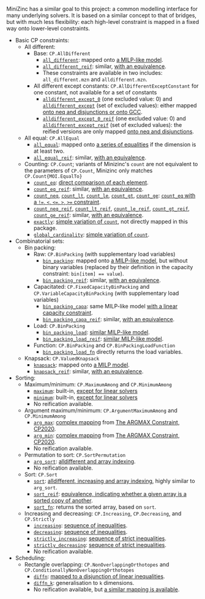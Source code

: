 MiniZinc has a similar goal to this project: a common modelling interface for many underlying solvers. It is based on a similar concept to that of bridges, but with much less flexibility: each high-level constraint is mapped in a fixed way onto lower-level constraints.

* Basic CP constraints: 
    * All different: 
        * Base: `CP.AllDifferent`
            * [`all_different`](https://github.com/MiniZinc/libminizinc/blob/master/share/minizinc/std/all_different.mzn): mapped onto [a MILP-like model](https://github.com/MiniZinc/libminizinc/blob/master/share/minizinc/std/fzn_all_different_int.mzn).
            * [`all_different_reif`](https://github.com/MiniZinc/libminizinc/blob/master/share/minizinc/std/all_different.mzn): similar, [with an equivalence](https://github.com/MiniZinc/libminizinc/blob/master/share/minizinc/std/fzn_all_different_int_reif.mzn).
            * These constraints are available in two includes: `all_different.mzn` and `alldifferent.mzn`. 
        * All different except constants: `CP.AllDifferentExceptConstant` for one constant, not available for a set of constants
            * [`alldifferent_except_0`](https://github.com/MiniZinc/libminizinc/blob/master/share/minizinc/std/alldifferent_except_0.mzn) (one excluded value: 0) and [`alldifferent_except`](https://github.com/MiniZinc/libminizinc/blob/master/share/minizinc/std/alldifferent_except.mzn) (set of excluded values): either mapped [onto neq and disjunctions or onto GCC](https://github.com/MiniZinc/libminizinc/blob/master/share/minizinc/std/fzn_alldifferent_except.mzn). 
            * [`alldifferent_except_0_reif`](https://github.com/MiniZinc/libminizinc/blob/master/share/minizinc/std/alldifferent_except_0.mzn) (one excluded value: 0) and [`alldifferent_except_reif`](https://github.com/MiniZinc/libminizinc/blob/master/share/minizinc/std/alldifferent_except.mzn) (set of excluded values): the reified versions are only mapped [onto neq and disjunctions](https://github.com/MiniZinc/libminizinc/blob/master/share/minizinc/std/fzn_alldifferent_except_reif.mzn).
    * All equal: `CP.AllEqual`
        * [`all_equal`](https://github.com/MiniZinc/libminizinc/blob/master/share/minizinc/std/all_equal.mzn): mapped onto [a series of equalities](https://github.com/MiniZinc/libminizinc/blob/master/share/minizinc/std/fzn_all_equal_int.mzn) if the dimension is at least two.
        * [`all_equal_reif`](https://github.com/MiniZinc/libminizinc/blob/master/share/minizinc/std/all_equal.mzn): similar, [with an equivalence](https://github.com/MiniZinc/libminizinc/blob/master/share/minizinc/std/fzn_all_equal_int_reif.mzn).
    * Counting: `CP.Count`; variants of Minizinc's `count` are not equivalent to the parameters of `CP.Count`, Minizinc only matches `CP.Count{MOI.EqualTo}`
        * [`count_eq`](https://github.com/MiniZinc/libminizinc/blob/master/share/minizinc/std/count_eq.mzn): [direct comparison of each element](https://github.com/MiniZinc/libminizinc/blob/master/share/minizinc/std/fzn_count_eq.mzn).
        * [`count_eq_reif`](https://github.com/MiniZinc/libminizinc/blob/master/share/minizinc/std/count_eq.mzn): similar, [with an equivalence](https://github.com/MiniZinc/libminizinc/blob/master/share/minizinc/std/fzn_count_eq_reif.mzn).
        * [`count_neq`](https://github.com/MiniZinc/libminizinc/blob/master/share/minizinc/std/count_neq.mzn), [`count_lt`](https://github.com/MiniZinc/libminizinc/blob/master/share/minizinc/std/count_lt.mzn), [`count_le`](https://github.com/MiniZinc/libminizinc/blob/master/share/minizinc/std/count_le.mzn), [`count_gt`](https://github.com/MiniZinc/libminizinc/blob/master/share/minizinc/std/count_gt.mzn), [`count_ge`](https://github.com/MiniZinc/libminizinc/blob/master/share/minizinc/std/count_ge.mzn): [`count_eq` with a `!=`, `<`, `<=`, `>`, `>=` constraint](https://github.com/MiniZinc/libminizinc/blob/master/share/minizinc/std/fzn_count_neq.mzn).
        * [`count_neq_reif`](https://github.com/MiniZinc/libminizinc/blob/master/share/minizinc/std/count_neq.mzn), [`count_lt_reif`](https://github.com/MiniZinc/libminizinc/blob/master/share/minizinc/std/count_lt.mzn), [`count_le_reif`](https://github.com/MiniZinc/libminizinc/blob/master/share/minizinc/std/count_le.mzn), [`count_gt_reif`](https://github.com/MiniZinc/libminizinc/blob/master/share/minizinc/std/count_gt.mzn), [`count_ge_reif`](https://github.com/MiniZinc/libminizinc/blob/master/share/minizinc/std/count_ge.mzn): similar, [with an equivalence](https://github.com/MiniZinc/libminizinc/blob/master/share/minizinc/std/fzn_count_neq_reif.mzn).
        * [`exactly`](https://github.com/MiniZinc/libminizinc/blob/master/share/minizinc/std/exactly.mzn): [simple variation of `count`](https://github.com/MiniZinc/libminizinc/blob/master/share/minizinc/std/fzn_exactly_int.mzn), not directly mapped in this package.
        * [`global_cardinality`](https://github.com/MiniZinc/libminizinc/blob/master/share/minizinc/std/global_cardinality.mzn): [simple variation of `count`](https://github.com/MiniZinc/libminizinc/blob/master/share/minizinc/std/fzn_global_cardinality.mzn).
* Combinatorial sets:
    * Bin packing: 
        * Raw: `CP.BinPacking` (with supplementary load variables)
            * [`bin_packing`](https://github.com/MiniZinc/libminizinc/blob/master/share/minizinc/std/bin_packing.mzn): mapped onto [a MILP-like model](https://github.com/MiniZinc/libminizinc/blob/master/share/minizinc/std/fzn_bin_packing.mzn), but without binary variables (replaced by their definition in the capacity constraint: `bin[item] == value`). 
            * [`bin_packing_reif`](https://github.com/MiniZinc/libminizinc/blob/master/share/minizinc/std/bin_packing.mzn): similar, [with an equivalence](https://github.com/MiniZinc/libminizinc/blob/master/share/minizinc/std/fzn_bin_packing_reif.mzn).
        * Capacitated: `CP.FixedCapacityBinPacking` and `CP.VariableCapacityBinPacking` (with supplementary load variables)
            * [`bin_packing_capa`](https://github.com/MiniZinc/libminizinc/blob/master/share/minizinc/std/bin_packing_capa.mzn): same MILP-like model [with a linear capacity constraint](https://github.com/MiniZinc/libminizinc/blob/master/share/minizinc/std/fzn_bin_packing_capa.mzn).
            * [`bin_packing_capa_reif`](https://github.com/MiniZinc/libminizinc/blob/master/share/minizinc/std/bin_packing_capa.mzn): similar, [with an equivalence](https://github.com/MiniZinc/libminizinc/blob/master/share/minizinc/std/fzn_bin_packing_capa_reif.mzn).
        * Load: `CP.BinPacking`
            * [`bin_packing_load`](https://github.com/MiniZinc/libminizinc/blob/master/share/minizinc/std/bin_packing_load.mzn): [similar MILP-like model](https://github.com/MiniZinc/libminizinc/blob/master/share/minizinc/std/fzn_bin_packing_load.mzn).
            * [`bin_packing_load_reif`](https://github.com/MiniZinc/libminizinc/blob/master/share/minizinc/std/bin_packing_load.mzn): [similar MILP-like model](https://github.com/MiniZinc/libminizinc/blob/master/share/minizinc/std/fzn_bin_packing_load_reif.mzn).
        * Function: `CP.BinPacking` and `CP.BinPackingLoadFunction`
            * [`bin_packing_load_fn`](https://github.com/MiniZinc/libminizinc/blob/master/share/minizinc/std/bin_packing_load_fn.mzn) directly returns the load variables.
    * Knapsack: `CP.ValuedKnapsack`
        * [`knapsack`](https://github.com/MiniZinc/libminizinc/blob/master/share/minizinc/std/knapsack.mzn): mapped onto [a MILP model](https://github.com/MiniZinc/libminizinc/blob/master/share/minizinc/std/fzn_knapsack.mzn).
        * [`knapsack_reif`](https://github.com/MiniZinc/libminizinc/blob/master/share/minizinc/std/knapsack.mzn): similar, [with an equivalence](https://github.com/MiniZinc/libminizinc/blob/master/share/minizinc/std/fzn_knapsack_reif.mzn).
* Sorting: 
    * Maximum/minimum: `CP.MaximumAmong` and `CP.MinimumAmong`
        * [`maximum`](https://github.com/MiniZinc/libminizinc/blob/master/share/minizinc/std/maximum.mzn): built-in, [except for linear solvers](https://github.com/MiniZinc/libminizinc/blob/master/share/minizinc/linear/redefinitions.mzn)
        * [`minimum`](https://github.com/MiniZinc/libminizinc/blob/master/share/minizinc/std/minimum.mzn): built-in, [except for linear solvers](https://github.com/MiniZinc/libminizinc/blob/master/share/minizinc/linear/redefinitions.mzn)
        * No reification available.
    * Argument maximum/minimum: `CP.ArgumentMaximumAmong` and `CP.MinimumAmong`
        * [`arg_max`](https://github.com/MiniZinc/libminizinc/blob/master/share/minizinc/std/arg_max.mzn): [complex mapping](https://github.com/MiniZinc/libminizinc/blob/master/share/minizinc/std/fzn_arg_max_int.mzn) from [The ARGMAX Constraint, CP2020](https://research.monash.edu/en/publications/the-argmax-constraint).
        * [`arg_min`](https://github.com/MiniZinc/libminizinc/blob/master/share/minizinc/std/arg_min.mzn): [complex mapping](https://github.com/MiniZinc/libminizinc/blob/master/share/minizinc/std/fzn_arg_min_int.mzn) from [The ARGMAX Constraint, CP2020](https://research.monash.edu/en/publications/the-argmax-constraint).
        * No reification available.
    * Permutation to sort: `CP.SortPermutation`
        * [`arg_sort`](https://github.com/MiniZinc/libminizinc/blob/master/share/minizinc/std/arg_sort.mzn): [alldifferent and array indexing](https://github.com/MiniZinc/libminizinc/blob/master/share/minizinc/std/fzn_arg_sort_float.mzn).
        * No reification available.
    * Sort: `CP.Sort`
        * [`sort`](https://github.com/MiniZinc/libminizinc/blob/master/share/minizinc/std/sort.mzn): [alldifferent, increasing and array indexing](https://github.com/MiniZinc/libminizinc/blob/master/share/minizinc/std/fzn_sort.mzn), highly similar to `arg_sort`.
        * [`sort_reif`](https://github.com/MiniZinc/libminizinc/blob/master/share/minizinc/std/sort.mzn): [equivalence, indicating whether a given array is a sorted copy of another](https://github.com/MiniZinc/libminizinc/blob/master/share/minizinc/std/fzn_sort_reif.mzn).
        * [`sort_fn`](https://github.com/MiniZinc/libminizinc/blob/master/share/minizinc/std/sort_fn.mzn): returns the sorted array, based on `sort`.
    * Increasing and decreasing: `CP.Increasing`, `CP.Decreasing`, and `CP.Strictly`
        * [`increasing`](https://github.com/MiniZinc/libminizinc/blob/master/share/minizinc/std/increasing.mzn): [sequence of inequalities](https://github.com/MiniZinc/libminizinc/blob/master/share/minizinc/std/fzn_increasing_int.mzn).
        * [`decreasing`](https://github.com/MiniZinc/libminizinc/blob/master/share/minizinc/std/decreasing.mzn): [sequence of inequalities](https://github.com/MiniZinc/libminizinc/blob/master/share/minizinc/std/fzn_decreasing_int.mzn).
        * [`strictly_increasing`](https://github.com/MiniZinc/libminizinc/blob/master/share/minizinc/std/strictly_increasing.mzn): [sequence of strict inequalities](https://github.com/MiniZinc/libminizinc/blob/master/share/minizinc/std/fzn_increasing_int.mzn).
        * [`strictly_decreasing`](https://github.com/MiniZinc/libminizinc/blob/master/share/minizinc/std/strictly_ecreasing.mzn): [sequence of strict inequalities](https://github.com/MiniZinc/libminizinc/blob/master/share/minizinc/std/fzn_decreasing_int.mzn).
        * No reification available.
* Scheduling: 
    * Rectangle overlapping: `CP.NonOverlappingOrthotopes` and `CP.ConditionallyNonOverlappingOrthotopes`
        * [`diffn`](https://github.com/MiniZinc/libminizinc/blob/master/share/minizinc/std/diffn.mzn): [mapped to a disjunction of linear inequalities](https://github.com/MiniZinc/libminizinc/blob/master/share/minizinc/std/fzn_diffn.mzn).
        * [`diffn_k`](https://github.com/MiniZinc/libminizinc/blob/master/share/minizinc/std/diffn.mzn): generalisation to `k` dimensions.
        * No reification available, but [a similar mapping is available](https://github.com/MiniZinc/libminizinc/blob/master/share/minizinc/std/fzn_diffn_reif.mzn).
